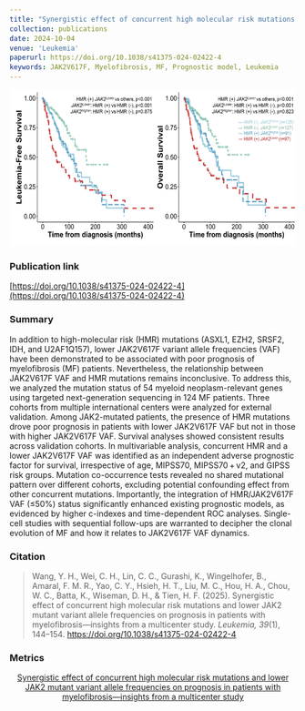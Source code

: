```yaml
---
title: "Synergistic effect of concurrent high molecular risk mutations and lower JAK2 mutant variant allele frequencies on prognosis in patients with myelofibrosis—insights from a multicenter study"
collection: publications
date: 2024-10-04
venue: 'Leukemia'
paperurl: https://doi.org/10.1038/s41375-024-02422-4
keywords: JAK2V617F, Myelofibrosis, MF, Prognostic model, Leukemia
---
```

<div style="text-align: center;">
  <img src="https://raw.githubusercontent.com/EspressoKris/Portfolio/master/images/GraphicalAbstracts/2024_10_Leukemia_Wang.png" alt="Graphical Abstract" style="width: 500px; height: 275px;">
</div>

### Publication link
[https://doi.org/10.1038/s41375-024-02422-4](https://doi.org/10.1038/s41375-024-02422-4)

### Summary
In addition to high-molecular risk (HMR) mutations (ASXL1, EZH2, SRSF2, IDH, and U2AF1Q157), lower JAK2V617F variant allele frequencies (VAF) have been demonstrated to be associated with poor prognosis of myelofibrosis (MF) patients. Nevertheless, the relationship between JAK2V617F VAF and HMR mutations remains inconclusive. To address this, we analyzed the mutation status of 54 myeloid neoplasm-relevant genes using targeted next-generation sequencing in 124 MF patients. Three cohorts from multiple international centers were analyzed for external validation. Among JAK2-mutated patients, the presence of HMR mutations drove poor prognosis in patients with lower JAK2V617F VAF but not in those with higher JAK2V617F VAF. Survival analyses showed consistent results across validation cohorts. In multivariable analysis, concurrent HMR and a lower JAK2V617F VAF was identified as an independent adverse prognostic factor for survival, irrespective of age, MIPSS70, MIPSS70 + v2, and GIPSS risk groups. Mutation co-occurrence tests revealed no shared mutational pattern over different cohorts, excluding potential confounding effect from other concurrent mutations. Importantly, the integration of HMR/JAK2V617F VAF (≤50%) status significantly enhanced existing prognostic models, as evidenced by higher c-indexes and time-dependent ROC analyses. Single-cell studies with sequential follow-ups are warranted to decipher the clonal evolution of MF and how it relates to JAK2V617F VAF dynamics.

### Citation
> Wang, Y. H., Wei, C. H., Lin, C. C., Gurashi, K., Wingelhofer, B., Amaral, F. M. R., Yao, C. Y., Hsieh, H. T., Liu, M. C., Hou, H. A., Chou, W. C., Batta, K., Wiseman, D. H., & Tien, H. F. (2025). Synergistic effect of concurrent high molecular risk mutations and lower JAK2 mutant variant allele frequencies on prognosis in patients with myelofibrosis—insights from a multicenter study. *Leukemia, 39*(1), 144–154. https://doi.org/10.1038/s41375-024-02422-4

### Metrics
<div style="text-align: center;">
  <a href="https://plu.mx/plum/a/?doi=10.1038/s41375-024-02422-4" data-hide-print="true" class="plumx-details plum-bigben-theme" data-site="plum" data-hide-when-empty="true" data-no-link="true" data-pass-hidden-categories="true" data-hide-mentions="true" data-hide-socialmedia="false">Synergistic effect of concurrent high molecular risk mutations and lower JAK2 mutant variant allele frequencies on prognosis in patients with myelofibrosis—insights from a multicenter study</a>
</div>